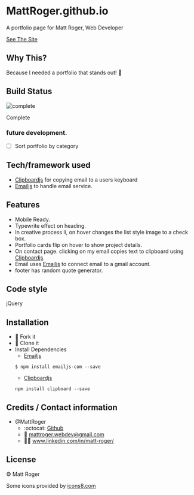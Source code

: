 # MattRoger.github.io
A portfolio page for Matt Roger, Web Developer

[See The Site](https://mattroger.github.io/)


## Why This?
Because I needed a portfolio that stands out! :cowboy_hat_face:

## Build Status
![complete](https://img.icons8.com/plasticine/100/000000/task-completed.png)

Complete

### future development.
- [ ] Sort portfolio by category


## Tech/framework used
 * [Clipboardjs](https://clipboardjs.com/) for copying email to a users keyboard
 * [Emailjs](https://www.emailjs.com/docs/introduction/how-does-emailjs-work/) to handle email service.

## Features
* Mobile Ready.
* Typewrite effect on heading.
* In creative process li, on hover changes the list style image to a check box.
* Portfolio cards flip on hover to show project details.
* On contact page. clicking on my email copies text to clipboard using [Clipboardjs](https://clipboardjs.com/).
* Email uses [Emailjs](https://www.emailjs.com/docs/introduction/how-does-emailjs-work/) to connect email to a gmail account.
* footer has random quote generator.


## Code style
jQuery

## Installation
* :trident: Fork it
* :sheep: Clone it
* Install Dependencies
  * [Emailjs](https://www.emailjs.com/docs/introduction/how-does-emailjs-work/)
  ````
  $ npm install emailjs-com --save
  ````
  * [Clipboardjs](https://clipboardjs.com/)
  ```
  npm install clipboard --save
  ``` 


## Credits / Contact information
* @MattRoger 
  * :octocat: [Github](https://mattroger.github.io)
  * :e-mail: mattroger.webdev@gmail.com
  * :man_office_worker: www.linkedin.com/in/matt-roger/


## License
:copyright: Matt Roger

Some icons provided by [icons8.com](icons8.com)

